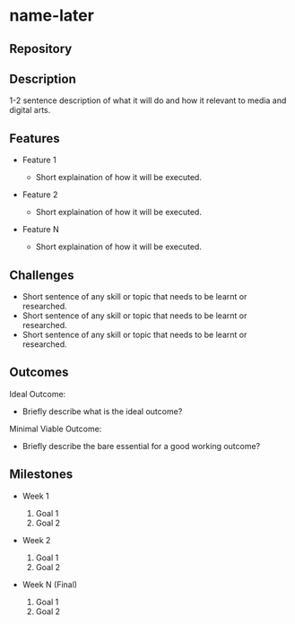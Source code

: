 # name-later

## Repository
<Link to your project's public GitHub respository>

## Description
1-2 sentence description of what it will do and how it relevant to media and digital arts.

## Features
- Feature 1
	- Short explaination of how it will be executed.

- Feature 2
	- Short explaination of how it will be executed.

- Feature N 
	- Short explaination of how it will be executed.


## Challenges
- Short sentence of any skill or topic that needs to be learnt or researched.
- Short sentence of any skill or topic that needs to be learnt or researched.
- Short sentence of any skill or topic that needs to be learnt or researched.

## Outcomes
Ideal Outcome:
- Briefly describe what is the ideal outcome?

Minimal Viable Outcome:
- Briefly describe the bare essential for a good working outcome?

## Milestones

- Week 1
  1. Goal 1
  2. Goal 2

- Week 2
  1. Goal 1
  2. Goal 2

- Week N (Final)
  1. Goal 1
  2. Goal 2
